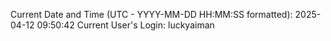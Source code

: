 Current Date and Time (UTC - YYYY-MM-DD HH:MM:SS formatted): 2025-04-12 09:50:42
Current User's Login: luckyaiman
